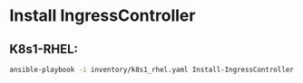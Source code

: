 # Install IngressController

## K8s1-RHEL:
```bash
ansible-playbook -i inventory/k8s1_rhel.yaml Install-IngressController.yaml -b
```